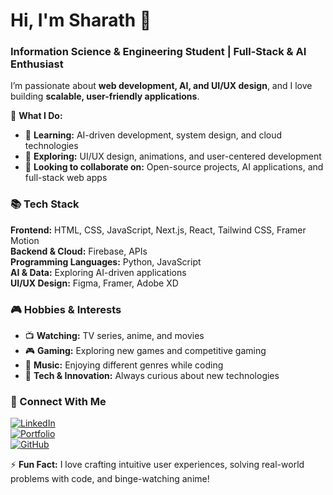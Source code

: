 # Hi, I'm Sharath 👋  
### Information Science & Engineering Student | Full-Stack & AI Enthusiast  

I’m passionate about **web development, AI, and UI/UX design**, and I love building **scalable, user-friendly applications**.  

🚀 **What I Do:**  
- 🌱 **Learning:** AI-driven development, system design, and cloud technologies  
- 🎨 **Exploring:** UI/UX design, animations, and user-centered development  
- 👯 **Looking to collaborate on:** Open-source projects, AI applications, and full-stack web apps  

### 📚 Tech Stack  
**Frontend:** HTML, CSS, JavaScript, Next.js, React, Tailwind CSS, Framer Motion  
**Backend & Cloud:** Firebase, APIs  
**Programming Languages:** Python, JavaScript  
**AI & Data:** Exploring AI-driven applications  
**UI/UX Design:** Figma, Framer, Adobe XD  

### 🎮 Hobbies & Interests  
- 📺 **Watching:** TV series, anime, and movies  
- 🎮 **Gaming:** Exploring new games and competitive gaming  
- 🎵 **Music:** Enjoying different genres while coding  
- 🚀 **Tech & Innovation:** Always curious about new technologies  

### 🔗 Connect With Me  
[![LinkedIn](https://img.shields.io/badge/LinkedIn-%230077B5.svg?style=for-the-badge&logo=linkedin&logoColor=white)](www.linkedin.com/in/sharath-naganagoudar)  
[![Portfolio](https://img.shields.io/badge/Portfolio-%2312100E.svg?style=for-the-badge&logo=firefox&logoColor=white)](your-portfolio)  
[![GitHub](https://img.shields.io/badge/GitHub-%2312100E.svg?style=for-the-badge&logo=github&logoColor=white)](your-github)  

⚡ **Fun Fact:** I love crafting intuitive user experiences, solving real-world problems with code, and binge-watching anime!  
